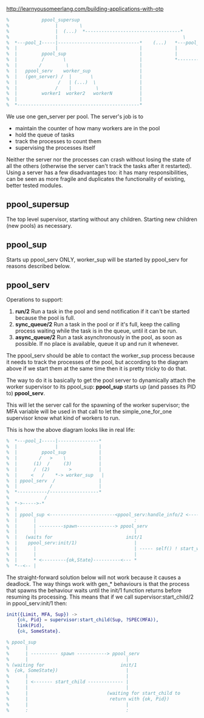 
http://learnyousomeerlang.com/building-applications-with-otp

```erlang
%            ppool_supersup
%                 |        \
%                 |  (...)  *-----------------------------------*
%                 |                                              \
%  *---pool_1-----|------------------------------*    (...)   *---pool_N---*
%  |              |                              |            |            |
%  |         ppool_sup                           |            |            |
%  |         /       \                           |            *------------*
%  |        /         \                          |
%  |   ppool_serv    worker_sup                  |
%  |   (gen_server) /  |       \                 |
%  |               /   | (...)  \                |
%  |              /    |         \               |
%  |         worker1  worker2   workerN          |
%  |                                             |
%  *---------------------------------------------*
```
We use one gen_server per pool. The server's job is to  
 - maintain the counter of how many workers are in the pool
 - hold the queue of tasks
 - track the processes to count them
 - supervising the processes itself

Neither the server nor the processes can crash without losing the
state of all the others (otherwise the server can't track the tasks
after it restarted). Using a server has a few disadvantages too: it has
many responsibilities, can be seen as more fragile and duplicates the
functionality of existing, better tested modules.

ppool_supersup
--------------
The top level supervisor, starting without any children. Starting new
children (new pools) as necessary.

ppool_sup
---------
Starts up ppool_serv ONLY, worker_sup will be started by ppool_serv for
reasons described below.

ppool_serv
----------
Operations to support:
1. **run/2**
   Run a task in the pool and send notification if it can't be started
   because the pool is full.
2. **sync_queue/2**
   Run a task in the pool or if it's full, keep the calling process
   waiting while the task is in the queue, until it can be run.
3. **async_queue/2**
   Run a task asynchronously in the pool, as soon as possible. If no
   place is available, queue it up and run it whenever.

The ppool_serv should be able to contact the worker_sup process because it
needs to track the processes of the pool, but according to the diagram
above if we start them at the same time then it is pretty tricky to do that.

The way to do it is basically to get the pool server to dynamically
attach the worker supervisor to its ppool_sup: **ppool_sup** starts up
(and passes its PID to) **ppool_serv**.

This will let the server call for the spawning of the worker supervisor;
the MFA variable will be used in that call to let the simple_one_for_one
supervisor know what kind of workers to run.

This is how the above diagram looks like in real life:

```erlang
%  *---pool_1-----|---------------*
%  |              |               |
%  |         ppool_sup            |
%  |        /   >    \            |
%  |      (1)  /     (3)          |
%  |      /  (2)       >          |
%  |     <   /    *-> worker_sup   |
%  | ppool_serv  /                |
%  |            /                 |
%  *-----------/------------------*
%             /
%  *->----->-*
%  |
%  | ppool_sup <------------------------<ppool_serv:handle_info/2 <-----------------*
%  |      |                                    :                                    |
%  |      | ---------spawn--------------> ppool_serv                                |
%  |      |                                    |                                    |
%  |   (waits for                           init/1                                  |
%  |    ppool_serv:init/1)                     |                                    |
%  |      |                                    | ----- self() ! start_worker_sup ---*
%  |      |                                    |
%  |      * <---------{ok,State}----------<--- *
%  *--<-- |
```

The straight-forward solution below will not work because it causes
a deadlock. The way things work with gen_* behaviours is that the
process that spawns the behaviour waits until the init/1 function
returns before resuming its processing. This means that if we call
supervisor:start_child/2 in ppool_serv:init/1 then:

```erlang
init({Limit, MFA, Sup}) ->
    {ok, Pid} = supervisor:start_child(Sup, ?SPEC(MFA)),
    link(Pid),
    {ok, SomeState}.

% ppool_sup
%      |
%      | ---------- spawn -----------> ppool_serv
%      |                                    |
% (waiting for                            init/1
%  {ok, SomeState})                         |
%      |                                    |
%      | <------- start_child ------------- |
%      |                                    |
%      |                             (waiting for start_child to
%      |                              return with {ok, Pid})
%      |                                    |
%      :                                    :
```
